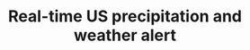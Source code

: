 ---
layout: page
title: Real-time US precipitation and weather alert
description: 'Real-time US precipitation and weather alert: data from National Weahter Service'
img: assets/img/webgis_precipitation.png
importance: 4
category: WebGIS
redirect: https://vietducng.github.io/webmap_precipitation/
---